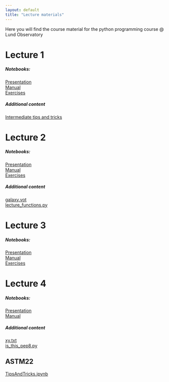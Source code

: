 ```yaml
---
layout: default
title: "Lecture materials"
---
```


Here you will find the course material for the python programming course @ Lund Observatory
# Lecture 1
##### Notebooks:
<a href="{{site.github.url}}/1-intro/presentation.ipynb" download>Presentation</a><br>
<a href="{{site.github.url}}/1-intro/manual.ipynb" download>Manual</a><br>
<a href="{{site.github.url}}/1-intro/exercises.ipynb" download>Exercises</a>

##### Additional content
<a href="{{site.github.url}}/1-intro/intermediate.ipynb" download>Intermediate tips and tricks</a>

# Lecture 2
##### Notebooks:

<a href="{{site.github.url}}/2-numpy/presentation.ipynb" download>Presentation</a><br>
<a href="{{site.github.url}}/2-numpy/manual.ipynb" download>Manual</a><br>
<a href="{{site.github.url}}/2-numpy/exercises.ipynb" download>Exercises</a>

##### Additional content
<a href="{{site.github.url}}/2-numpy/galaxy.vot" download>galaxy.vot</a> <br>
<a href="{{site.github.url}}/2-numpy/lecture_functions.py" download>  lecture_functions.py</a>

# Lecture 3
##### Notebooks:

<a href="{{site.github.url}}/3-plotting/presentation.ipynb" download>Presentation</a><br>
<a href="{{site.github.url}}/3-plotting/manual.ipynb" download>Manual</a><br>
<a href="{{site.github.url}}/3-plotting/exercises.ipynb" download>Exercises</a>
# Lecture 4
##### Notebooks:

<a href="{{site.github.url}}/4-tools/presentation.ipynb" download>Presentation</a><br>
<a href="{{site.github.url}}/4-tools/manual.ipynb" download>Manual</a><br>

##### Additional content
<a href="{{site.github.url}}/4-tools/xy.txt" download>xy.txt</a><br>
<a href="{{site.github.url}}/4-tools/is_this_pep8.py" download>is_this_pep8.py</a><br>

## ASTM22
<a href="{{site.github.url}}/ASTM22/TipsAndTricks.ipynb" download>TipsAndTricks.ipynb</a><br>

